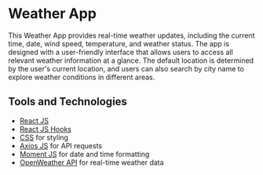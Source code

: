 # Weather App

This Weather App provides real-time weather updates, including the current time, date, wind speed, temperature, and weather status. The app is designed with a user-friendly interface that allows users to access all relevant weather information at a glance. The default location is determined by the user's current location, and users can also search by city name to explore weather conditions in different areas.

## Tools and Technologies

- [React JS](https://reactjs.org/)
- [React JS Hooks](https://reactjs.org/docs/hooks-intro.html)
- [CSS](https://developer.mozilla.org/en-US/docs/Web/CSS) for styling
- [Axios JS](https://axios-http.com/) for API requests
- [Moment JS](https://momentjs.com/) for date and time formatting
- [OpenWeather API](https://openweathermap.org/api) for real-time weather data
